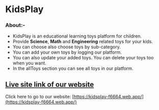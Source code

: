 # **KidsPlay**

### **About:-**
* KidsPlay is an educational learning toys platform for children.
* Provide **Science**,  **Math** and **Engineering** related toys for your kids.
* You can choose also choose toys by sub-category.
* You can add your own toys by logging our platform.
* You can also update your added toys. You can delete your toys too when you want.
* In the allToys section you can see all toys in our platform.

## [Live site link of our website](https://kidsplay-f6664.web.app/)
Click here to go to our website: [https://kidsplay-f6664.web.app/](https://kidsplay-f6664.web.app/)
